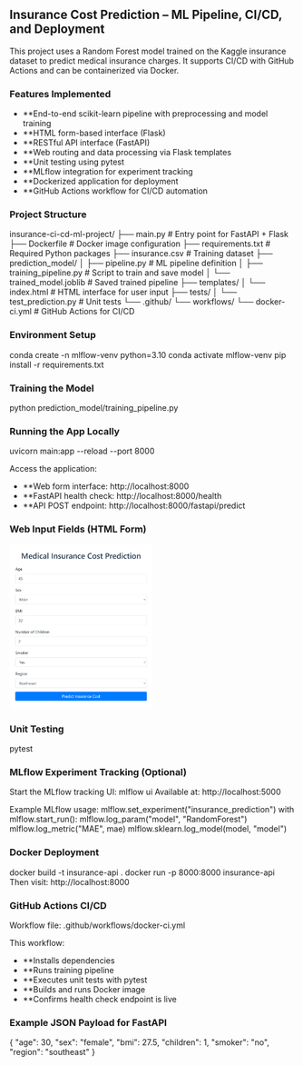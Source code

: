 ## Insurance Cost Prediction – ML Pipeline, CI/CD, and Deployment

This project uses a Random Forest model trained on the Kaggle insurance dataset to predict medical insurance charges.
It supports CI/CD with GitHub Actions and can be containerized via Docker.

### Features Implemented
- **End-to-end scikit-learn pipeline with preprocessing and model training
- **HTML form-based interface (Flask)
- **RESTful API interface (FastAPI)
- **Web routing and data processing via Flask templates
- **Unit testing using pytest
- **MLflow integration for experiment tracking
- **Dockerized application for deployment
- **GitHub Actions workflow for CI/CD automation


### Project Structure


insurance-ci-cd-ml-project/
├── main.py                      # Entry point for FastAPI + Flask
├── Dockerfile                   # Docker image configuration
├── requirements.txt             # Required Python packages
├── insurance.csv                # Training dataset
├── prediction_model/
│   ├── pipeline.py              # ML pipeline definition
│   ├── training_pipeline.py     # Script to train and save model
│   └── trained_model.joblib     # Saved trained pipeline
├── templates/
│   └── index.html               # HTML interface for user input
├── tests/
│   └── test_prediction.py       # Unit tests
└── .github/
    └── workflows/
        └── docker-ci.yml        # GitHub Actions for CI/CD



### Environment Setup
conda create -n mlflow-venv python=3.10
conda activate mlflow-venv
pip install -r requirements.txt

### Training the Model
python prediction_model/training_pipeline.py

### Running the App Locally
uvicorn main:app --reload --port 8000

Access the application:

- **Web form interface: http://localhost:8000
- **FastAPI health check: http://localhost:8000/health
- **API POST endpoint: http://localhost:8000/fastapi/predict

### Web Input Fields (HTML Form)
<img src="image.png" alt="alt text" width="50%">

### Unit Testing
pytest

### MLflow Experiment Tracking (Optional)
Start the MLflow tracking UI:
mlflow ui
Available at: http://localhost:5000

Example MLflow usage:
mlflow.set_experiment("insurance_prediction")
with mlflow.start_run():
    mlflow.log_param("model", "RandomForest")
    mlflow.log_metric("MAE", mae)
    mlflow.sklearn.log_model(model, "model")

### Docker Deployment
docker build -t insurance-api .
docker run -p 8000:8000 insurance-api
Then visit: http://localhost:8000

### GitHub Actions CI/CD
Workflow file: .github/workflows/docker-ci.yml

This workflow:
- **Installs dependencies
- **Runs training pipeline
- **Executes unit tests with pytest
- **Builds and runs Docker image
- **Confirms health check endpoint is live

### Example JSON Payload for FastAPI
{
  "age": 30,
  "sex": "female",
  "bmi": 27.5,
  "children": 1,
  "smoker": "no",
  "region": "southeast"
}



